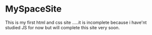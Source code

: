 # MySpaceSite
This is my first html and css site .....it is incomplete because i have'nt studied JS for now but will complete this site very soon.
